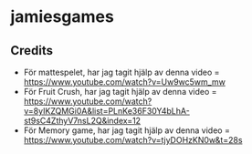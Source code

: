 # jamiesgames

## Credits
* För mattespelet, har jag tagit hjälp av denna video = https://www.youtube.com/watch?v=Uw9wc5wm_mw
* För Fruit Crush, har jag tagit hjälp av denna video = https://www.youtube.com/watch?v=8yIKZQMGi0A&list=PLnKe36F30Y4bLhA-st9sC4ZthyV7nsL2Q&index=12  
* För Memory game, har jag tagit hjälp av denna video = https://www.youtube.com/watch?v=tjyDOHzKN0w&t=28s  
